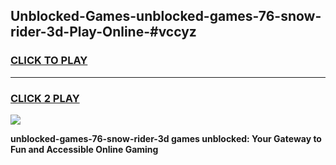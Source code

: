 
## Unblocked-Games-unblocked-games-76-snow-rider-3d-Play-Online-#vccyz
<h3>
<a href="https://premium.freeplayer.one?title=unblocked-games-76-snow-rider-3d&ref=24F">CLICK TO PLAY</a></h3>
<hr>

<h3>
<a href="https://premium.freeplayer.one?title=unblocked-games-76-snow-rider-3d&ref=24F">CLICK 2 PLAY</a>
  
</h3>

<a href="https://premium.freeplayer.one?title=unblocked-games-76-snow-rider-3d&ref=24F/"><img src="https://clearcache.store/games.png"></a>


**unblocked-games-76-snow-rider-3d games unblocked: Your Gateway to Fun and Accessible Online Gaming**
